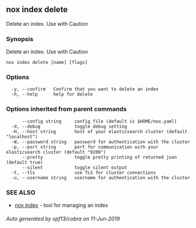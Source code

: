 ## nox index delete

Delete an index. Use with Caution

### Synopsis

Delete an index. Use with Caution

```
nox index delete [name] [flags]
```

### Options

```
  -y, --confirm   Confirm that you want to delete an index
  -h, --help      help for delete
```

### Options inherited from parent commands

```
      --config string     config file (default is $HOME/nox.yaml)
  -d, --debug             toggle debug setting
  -H, --host string       host of your elasticsearch cluster (default "localhost")
  -W, --password string   password for authentication with the cluster
  -p, --port string       port for communication with your elasticsearch cluster (default "9200")
      --pretty            toggle pretty printing of returned json (default true)
      --silent            toggle silent output
  -t, --tls               use TLS for cluster connections
  -u, --username string   username for authentication with the cluster
```

### SEE ALSO

* [nox index](nox_index.md)	 - tool for managing an index

###### Auto generated by spf13/cobra on 11-Jun-2019

